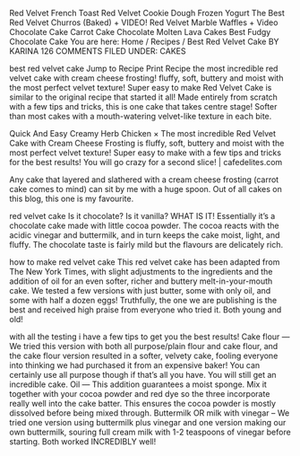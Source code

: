 
Red Velvet French Toast
Red Velvet Cookie Dough Frozen Yogurt
The Best Red Velvet Churros (Baked) + VIDEO!
Red Velvet Marble Waffles + Video
Chocolate Cake
Carrot Cake
Chocolate Molten Lava Cakes
Best Fudgy Chocolate Cake
You are here: Home / Recipes / Best Red Velvet Cake
BY KARINA 126 COMMENTS FILED UNDER: CAKES

best red velvet cake
 Jump to Recipe  Print Recipe
the most incredible red velvet cake with cream cheese frosting! fluffy, soft, buttery and moist with the most perfect velvet texture!
Super easy to make Red Velvet Cake is similar to the original recipe that started it all! Made entirely from scratch with a few tips and tricks, this is one cake that takes centre stage! Softer than most cakes with a mouth-watering velvet-like texture in each bite.

Quick And Easy Creamy Herb Chicken
×
The most incredible Red Velvet Cake with Cream Cheese Frosting is fluffy, soft, buttery and moist with the most perfect velvet texture! Super easy to make with a few tips and tricks for the best results! You will go crazy for a second slice! | cafedelites.com

Any cake that layered and slathered with a cream cheese frosting (carrot cake comes to mind) can sit by me with a huge spoon. Out of all cakes on this blog, this one is my favourite.

red velvet cake
Is it chocolate? Is it vanilla? WHAT IS IT! Essentially it’s a chocolate cake made with little cocoa powder. The cocoa reacts with the acidic vinegar and buttermilk, and in turn keeps the cake moist, light, and fluffy. The chocolate taste is fairly mild but the flavours are delicately rich.



how to make red velvet cake
This red velvet cake has been adapted from The New York Times, with slight adjustments to the ingredients and the addition of oil for an even softer, richer and buttery melt-in-your-mouth cake. We tested a few versions with just butter, some with only oil, and some with half a dozen eggs! Truthfully, the one we are publishing is the best and received high praise from everyone who tried it. Both young and old!

with all the testing i have a few tips to get you the best results!
Cake flour — We tried this version with both all purpose/plain flour and cake flour, and the cake flour version resulted in a softer, velvety cake, fooling everyone into thinking we had purchased it from an expensive baker! You can certainly use all purpose though if that’s all you have. You will still get an incredible cake.
Oil — This addition guarantees a moist sponge. Mix it together with your cocoa powder and red dye so the three incorporate really well into the cake batter. This ensures the cocoa powder is mostly dissolved before being mixed through.
Buttermilk OR milk with vinegar – We tried one version using buttermilk plus vinegar and one version making our own buttermilk, souring full cream milk with 1-2 teaspoons of vinegar before starting. Both worked INCREDIBLY well!

